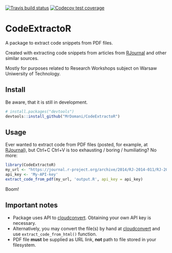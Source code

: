 <!-- badges: start -->
  [![Travis build status](https://travis-ci.org/MrDomani/CodeExtractoR.svg?branch=master)](https://travis-ci.org/MrDomani/CodeExtractoR)
[![Codecov test coverage](https://codecov.io/gh/MrDomani/CodeExtractoR/branch/master/graph/badge.svg)](https://codecov.io/gh/MrDomani/CodeExtractoR?branch=master)
<!-- badges: end -->

# CodeExtractoR
A package to extract code snippets from PDF files.

Created with extracting code snippets from articles from [RJournal](https://journal.r-project.org/) and other similar sources.

Mostly for purposes related to Research Workshops subject on Warsaw Uniwersity of Technology.

## Install
Be aware, that it is still in development.
``` r
# install.packages("devtools")
devtools::install_github("MrDomani/CodeExtractoR")
```

## Usage
Ever wanted to extract code from PDF files (posted, for example, at [RJournal](https://journal.r-project.org/)), but Ctrl+C Ctrl+V is too exhausting / boring / humiliating? No more:

``` r
library(CodeExtractoR)
my_url <- "https://journal.r-project.org/archive/2014/RJ-2014-011/RJ-2014-011.pdf"
api_key <- 'My-API-key'
extract_code_from_pdf(my_url, 'output.R', api_key = api_key)
```

Boom!

## Important notes

 * Package uses API to [cloudconvert](https://cloudconvert.com/pdf-to-html). Obtaining your own API key is necessary.
 * Alternatively, you may convert the file(s) by hand at [cloudconvert](https://cloudconvert.com/pdf-to-html) and use `extract_code_from_html()` function.
 * PDF file **must** be supplied as URL link, **not** path to file stored in your filesystem.


